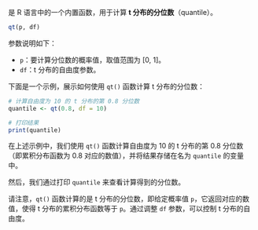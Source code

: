 是 R 语言中的一个内置函数，用于计算 **t 分布的分位数**（quantile）。
```R
qt(p, df)
```

参数说明如下：

- `p`：要计算分位数的概率值，取值范围为 [0, 1]。
- `df`：t 分布的自由度参数。

下面是一个示例，展示如何使用 `qt()` 函数计算 t 分布的分位数：

```R
# 计算自由度为 10 的 t 分布的第 0.8 分位数
quantile <- qt(0.8, df = 10)

# 打印结果
print(quantile)
```

在上述示例中，我们使用 `qt()` 函数计算自由度为 10 的 t 分布的第 0.8 分位数（即累积分布函数为 0.8 对应的数值），并将结果存储在名为 `quantile` 的变量中。

然后，我们通过打印 `quantile` 来查看计算得到的分位数。

请注意，`qt()` 函数计算的是 t 分布的分位数，即给定概率值 `p`，它返回对应的数值，使得 t 分布的累积分布函数等于 `p`。通过调整 `df` 参数，可以控制 t 分布的自由度。